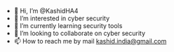 - 👋 Hi, I’m @KashidHA4
- 👀 I’m interested in cyber security 
- 🌱 I’m currently learning security tools 
- 💞️ I’m looking to collaborate on cyber security 
- 📫 How to reach me by mail kashid.india@gmail.com

<!---
KashidHA4/KashidHA4 is a ✨ special ✨ repository because its `README.md` (this file) appears on your GitHub profile.
You can click the Preview link to take a look at your changes.
--->
